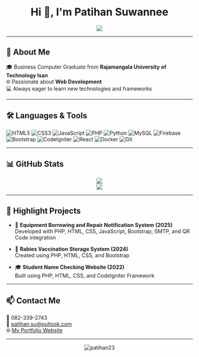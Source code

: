 <h1 align="center">Hi 👋, I'm Patihan Suwannee</h1>
<p align="center">
  <img src="https://readme-typing-svg.herokuapp.com?color=F7971E&size=26&center=true&vCenter=true&width=600&lines=Web+Developer+%7C+Fullstack+Developer;Love+to+Build+and+Learn+New+Tech;Business+Computer+Graduate+from+RMUTI" />
</p>

---

## 🚀 About Me  
🎓 Business Computer Graduate from **Rajamangala University of Technology Isan**  
🌐 Passionate about **Web Development**  
💻 Always eager to learn new technologies and frameworks

---

## 🛠️ Languages & Tools

![HTML5](https://img.shields.io/badge/HTML5-E34F26?style=for-the-badge&logo=html5&logoColor=white)
![CSS3](https://img.shields.io/badge/CSS3-1572B6?style=for-the-badge&logo=css3)
![JavaScript](https://img.shields.io/badge/JavaScript-F7DF1E?style=for-the-badge&logo=javascript&logoColor=black)
![PHP](https://img.shields.io/badge/PHP-777BB4?style=for-the-badge&logo=php&logoColor=white)
![Python](https://img.shields.io/badge/Python-3776AB?style=for-the-badge&logo=python)
![MySQL](https://img.shields.io/badge/MySQL-4479A1?style=for-the-badge&logo=mysql)
![Firebase](https://img.shields.io/badge/Firebase-FFCA28?style=for-the-badge&logo=firebase)
![Bootstrap](https://img.shields.io/badge/Bootstrap-563D7C?style=for-the-badge&logo=bootstrap)
![CodeIgniter](https://img.shields.io/badge/CodeIgniter-EF4223?style=for-the-badge&logo=codeigniter)
![React](https://img.shields.io/badge/React-61DAFB?style=for-the-badge&logo=react)
![Docker](https://img.shields.io/badge/Docker-2496ED?style=for-the-badge&logo=docker)
![Git](https://img.shields.io/badge/Git-F05032?style=for-the-badge&logo=git)

---

## 📊 GitHub Stats  

<p align="center">
  <img src="https://github-readme-stats.vercel.app/api?username=patihan23&show_icons=true&theme=radical" />
  <br>
  <img src="https://github-readme-streak-stats.herokuapp.com?user=patihan23&theme=radical&hide_border=false" />
</p>

---

## 📌 Highlight Projects  

- 🔧 **Equipment Borrowing and Repair Notification System (2025)**  
  Developed with PHP, HTML, CSS, JavaScript, Bootstrap, SMTP, and QR Code integration  

- 💉 **Rabies Vaccination Storage System (2024)**  
  Created using PHP, HTML, CSS, and Bootstrap  

- 🎓 **Student Name Checking Website (2022)**  
  Built using PHP, HTML, CSS, and CodeIgniter Framework  

---

## 📫 Contact Me  

📱 082-339-2743  
📧 patihan.su@outlook.com  
🌐 [My Portfolio Website](http://www.patihan-space.wuaze.com)

---

<p align="center">
  <img src="https://komarev.com/ghpvc/?username=patihan23&label=Profile%20views&color=0e75b6&style=flat" alt="patihan23" />
</p>
